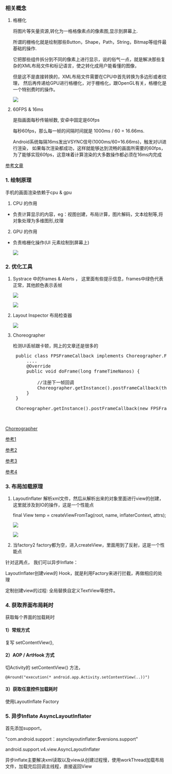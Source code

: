 
### 相关概念
1. 格栅化

    将图片等矢量资源,转化为一格格像素点的像素图,显示到屏幕上.
    
    所谓的栅格化就是绘制那些Button，Shape，Path，String，Bitmap等组件最基础的操作.
    
    它把那些组件拆分到不同的像素上进行显示，说的俗气一点，就是解决那些复杂的XML布局文件和标记语言，使之转化成用户能看懂的图像，
    
    但是这不是直接转换的，XML布局文件需要在CPU中首先转换为多边形或者纹理，
    然后再传递给GPU进行格栅化，对于栅格化，跟OpenGL有关，格栅化是一个特别费时的操作。

    ![](https://github.com/fumeidonga/markdownPic/blob/master/performance/geshanhua.png?raw=true)

2. 60FPS  &  16ms

    是指画面每秒传输帧数, 安卓中固定是60fps
    
    每秒60fps，那么每一帧的间隔时间就是 1000ms / 60 = 16.66ms.
    
    Android系统每隔16ms发出VSYNC信号(1000ms/60=16.66ms)，触发对UI进行渲染， 如果每次渲染都成功，这样就能够达到流畅的画面所需要的60fps，为了能够实现60fps，这意味着计算渲染的大多数操作都必须在16ms内完成

[参考文章](https://www.jianshu.com/p/71cba1711de0)

### 1. 绘制原理

   手机的画面渲染依赖于cpu & gpu

1. CPU 的作用

* 负责计算显示的内容，eg：视图创建，布局计算，图片解码，文本绘制等,将对象处理为多维图形,纹理

2. GPU 的作用

* 负责格栅化操作(UI 元素绘制到屏幕上)

    ![](https://github.com/fumeidonga/markdownPic/blob/master/performance/xuanran.png?raw=true)

### 2. 优化工具
1. Systrace 中的frames & Alerts ， 这里面有些提示信息，frames中绿色代表正常，其他颜色表示丢帧

    ![](https://github.com/fumeidonga/markdownPic/blob/master/performance/systrace_frames.png?raw=true)


    ![](https://github.com/fumeidonga/markdownPic/blob/master/performance/systrae_alerts.png?raw=true)

2. Layout Inspector 布局检查器

    ![](https://github.com/fumeidonga/markdownPic/blob/master/performance/layoutinstract.png?raw=true)

3. Choreographer

    检测UI丢帧跟卡顿，网上的文章还是很多的

	<pre>
	public class FPSFrameCallback implements Choreographer.FrameCallback {
	    ....
	    @Override
	    public void doFrame(long frameTimeNanos) {
	        
	        //注册下一帧回调
	        Choreographer.getInstance().postFrameCallback(this);
	    }
	}
	
	Choreographer.getInstance().postFrameCallback(new FPSFrameCallback(System.nanoTime()));
	
	</pre>


[Choreographer](https://developer.android.com/reference/android/view/Choreographer)

[参考1](https://zhuanlan.zhihu.com/p/22239486)

[参考2](https://www.jianshu.com/p/dd32ec35db1d)

[参考3](https://blog.csdn.net/yangwen123/article/details/39518923)

[参考4](https://juejin.im/entry/58c83f3f8ac247072018d926)


### 3. 布局加载原理

1. LayoutInflater 解析xml文件，然后从解析出来的对象里面进行view的创建，这里就涉及到IO的操作，这是一个性能点
   
    final View temp = createViewFromTag(root, name, inflaterContext, attrs);


   ![](https://github.com/fumeidonga/markdownPic/blob/master/performance/createviw1.png?raw=true)


   ![](https://github.com/fumeidonga/markdownPic/blob/master/performance/createveiw.png?raw=true)



2. 当factory2 factory都为空，进入createView，里面用到了反射，这是一个性能点

针对这两点， 我们可以异步Inflate：

 LayoutInflater创建view的 Hook，就是利用Factory来进行拦截，再做相应的处理

 定制创建view的过程: 全局替换自定义TextView等控件。


### 4. 获取界面布局耗时

获取每个界面的加载耗时

#### 1）常规方式
复写 setContentView(), 


#### 2）AOP / ArtHook 方式
切Activity的 setContentView() 方法，


    @Around("execution(* android.app.Activity.setContentView(..))")

#### 3）获取任意控件加载耗时
使用LayoutInflate Factory


### 5. 异步Inflate AsyncLayoutInflater
首先添加support，

 "com.android.support：asynclayoutinflater:$versions.support"

android.support.v4.view.AsyncLayoutInflater

异步inflate主要解决xml读取以及view从创建过程慢，使用workThread加载布局文件，加载完后回调主线程，直接返回View



















